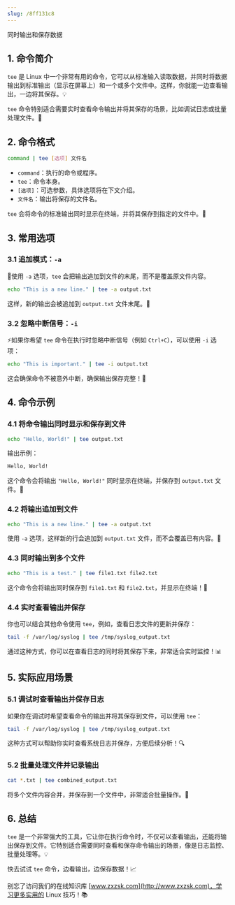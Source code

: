 ```yaml
---
slug: /8ff131c8
---
```



同时输出和保存数据

## 1. 命令简介

`tee` 是 Linux 中一个非常有用的命令，它可以从标准输入读取数据，并同时将数据输出到标准输出（显示在屏幕上）和一个或多个文件中。这样，你就能一边查看输出，一边将其保存。💡

`tee` 命令特别适合需要实时查看命令输出并将其保存的场景，比如调试日志或批量处理文件。🚀

## 2. 命令格式

```bash
command | tee [选项] 文件名
```

- `command`：执行的命令或程序。
- `tee`：命令本身。
- `[选项]`：可选参数，具体选项将在下文介绍。
- `文件名`：输出将保存的文件名。

`tee` 会将命令的标准输出同时显示在终端，并将其保存到指定的文件中。📄

## 3. 常用选项

### 3.1 追加模式：`-a` 

📝使用 `-a` 选项，`tee` 会把输出追加到文件的末尾，而不是覆盖原文件内容。

```bash
echo "This is a new line." | tee -a output.txt
```

这样，新的输出会被追加到 `output.txt` 文件末尾。📂

### 3.2 忽略中断信号：`-i` 

⚡如果你希望 `tee` 命令在执行时忽略中断信号（例如 `Ctrl+C`），可以使用 `-i` 选项：

```bash
echo "This is important." | tee -i output.txt
```

这会确保命令不被意外中断，确保输出保存完整！💪

## 4. 命令示例

### 4.1 将命令输出同时显示和保存到文件

```bash
echo "Hello, World!" | tee output.txt
```

输出示例：

```bash
Hello, World!
```

这个命令会将输出 `"Hello, World!"` 同时显示在终端，并保存到 `output.txt` 文件。📄

### 4.2 将输出追加到文件

```bash
echo "This is a new line." | tee -a output.txt
```

使用 `-a` 选项，这样新的行会追加到 `output.txt` 文件，而不会覆盖已有内容。💖

### 4.3 同时输出到多个文件

```bash
echo "This is a test." | tee file1.txt file2.txt
```

这个命令会将输出同时保存到 `file1.txt` 和 `file2.txt`，并显示在终端！🎉

### 4.4 实时查看输出并保存

你也可以结合其他命令使用 `tee`，例如，查看日志文件的更新并保存：

```bash
tail -f /var/log/syslog | tee /tmp/syslog_output.txt
```

通过这种方式，你可以在查看日志的同时将其保存下来，非常适合实时监控！📊

## 5. 实际应用场景

### 5.1 调试时查看输出并保存日志

如果你在调试时希望查看命令的输出并将其保存到文件，可以使用 `tee`：

```bash
tail -f /var/log/syslog | tee /tmp/syslog_output.txt
```

这种方式可以帮助你实时查看系统日志并保存，方便后续分析！🔍

### 5.2 批量处理文件并记录输出

```bash
cat *.txt | tee combined_output.txt
```

将多个文件内容合并，并保存到一个文件中，非常适合批量操作。📂

## 6. 总结

`tee` 是一个非常强大的工具，它让你在执行命令时，不仅可以查看输出，还能将输出保存到文件。它特别适合需要同时查看和保存命令输出的场景，像是日志监控、批量处理等。💡

快去试试 `tee` 命令，边看输出，边保存数据！📈

别忘了访问我们的在线知识库 [www.zxzsk.com](http://www.zxzsk.com)，学习更多实用的 Linux 技巧！📚

